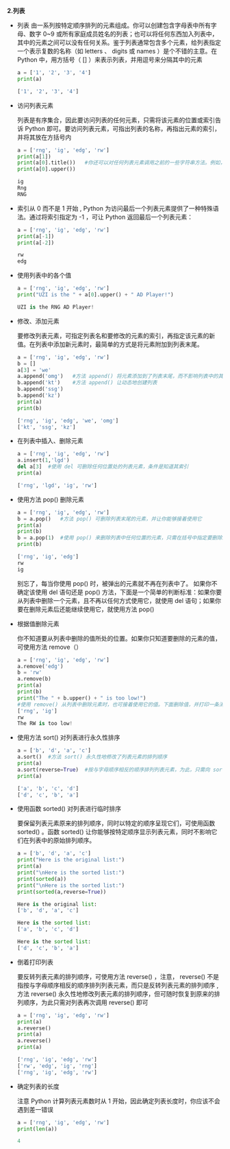 **2.列表**

- 列表 由一系列按特定顺序排列的元素组成。你可以创建包含字母表中所有字母、数字 0~9 或所有家庭成员姓名的列表；也可以将任何东西加入列表中，其中的元素之间可以没有任何关系。鉴于列表通常包含多个元素，给列表指定一个表示复数的名称（如 letters 、 digits 或 names ）是个不错的主意。在 Python 中，用方括号（ [] ）来表示列表，并用逗号来分隔其中的元素

  ```python
  a = ['1', '2', '3', '4']
  print(a)
  
  ['1', '2', '3', '4']
  ```

- 访问列表元素

  列表是有序集合，因此要访问列表的任何元素，只需将该元素的位置或索引告诉 Python 即可。要访问列表元素，可指出列表的名称，再指出元素的索引，并将其放在方括号内

  ```python
  a = ['rng', 'ig', 'edg', 'rw']
  print(a[1])
  print(a[0].title())	#你还可以对任何列表元素调用之前的一些字符串方法。例如，可使用方法 title()，upper() 让元素的格式更整洁
  print(a[0].upper())
  
  ig
  Rng
  RNG
  ```

- 索引从 0 而不是 1 开始 , Python 为访问最后一个列表元素提供了一种特殊语法。通过将索引指定为 -1 ，可让 Python 返回最后一个列表元素：

  ```python
  a = ['rng', 'ig', 'edg', 'rw']
  print(a[-1])
  print(a[-2])
  
  rw
  edg
  ```

- 使用列表中的各个值

  ```python
  a = ['rng', 'ig', 'edg', 'rw']
  print("UZI is the " + a[0].upper() + " AD Player!")
  
  UZI is the RNG AD Player!
  ```

- 修改、添加元素

  要修改列表元素，可指定列表名和要修改的元素的索引，再指定该元素的新值。在列表中添加新元素时，最简单的方式是将元素附加到列表末尾。

  ```python
  a = ['rng', 'ig', 'edg', 'rw']
  b = []
  a[3] = 'we'
  a.append('omg')	#方法 append() 将元素添加到了列表末尾，而不影响列表中的其他所有元素
  b.append('kt')	#方法 append() 让动态地创建列表
  b.append('ssg')
  b.append('kz')
  print(a)
  print(b)
  
  ['rng', 'ig', 'edg', 'we', 'omg']
  ['kt', 'ssg', 'kz']
  ```

- 在列表中插入、删除元素

  ```python
  a = ['rng', 'ig', 'edg', 'rw']
  a.insert(1,'lgd')
  del a[3]	#使用 del 可删除任何位置处的列表元素，条件是知道其索引
  print(a)
  
  ['rng', 'lgd', 'ig', 'rw']
  ```

- 使用方法 pop() 删除元素

  ```python
  a = ['rng', 'ig', 'edg', 'rw']
  b = a.pop()	#方法 pop() 可删除列表末尾的元素，并让你能够接着使用它
  print(a)
  print(b)
  b = a.pop(1)	#使用 pop() 来删除列表中任何位置的元素，只需在括号中指定要删除的元素的索引即可
  print(b)
  
  ['rng', 'ig', 'edg']
  rw
  ig
  ```

  别忘了，每当你使用 pop() 时，被弹出的元素就不再在列表中了。
  如果你不确定该使用 del 语句还是 pop() 方法，下面是一个简单的判断标准：如果你要从列表中删除一个元素，且不再以任何方式使用它，就使用 del 语句；如果你要在删除元素后还能继续使用它，就使用方法 pop() 

- 根据值删除元素

  你不知道要从列表中删除的值所处的位置。如果你只知道要删除的元素的值，可使用方法 remove（）

  ```python
  a = ['rng', 'ig', 'edg', 'rw']
  a.remove('edg')
  b = 'rw'
  a.remove(b)
  print(a)
  print(b)
  print("The " + b.upper() + " is too low!")
  #使用 remove() 从列表中删除元素时，也可接着使用它的值。下面删除值，并打印一条消息，指出要将其从列表中删除的原因
  ['rng', 'ig']
  rw
  The RW is too low!
  ```

- 使用方法 sort()  对列表进行永久性排序

  ```python
  a = ['b', 'd', 'a', 'c']
  a.sort()	#方法 sort() 永久性地修改了列表元素的排列顺序
  print(a)
  a.sort(reverse=True)	#按与字母顺序相反的顺序排列列表元素，为此，只需向 sort() 方法传递参数 reverse=True 
  print(a)
  
  ['a', 'b', 'c', 'd']
  ['d', 'c', 'b', 'a']
  ```

- 使用函数 sorted()  对列表进行临时排序

  要保留列表元素原来的排列顺序，同时以特定的顺序呈现它们，可使用函数 sorted() 。函数 sorted() 让你能够按特定顺序显示列表元素，同时不影响它们在列表中的原始排列顺序。

  ```python
  a = ['b', 'd', 'a', 'c']
  print("Here is the original list:")
  print(a)
  print("\nHere is the sorted list:")
  print(sorted(a))
  print("\nHere is the sorted list:")
  print(sorted(a,reverse=True))
  
  Here is the original list:
  ['b', 'd', 'a', 'c']
  
  Here is the sorted list:
  ['a', 'b', 'c', 'd']
  
  Here is the sorted list:
  ['d', 'c', 'b', 'a']
  ```

- 倒着打印列表

  要反转列表元素的排列顺序，可使用方法 reverse() ，注意， reverse() 不是指按与字母顺序相反的顺序排列列表元素，而只是反转列表元素的排列顺序 , 方法 reverse() 永久性地修改列表元素的排列顺序，但可随时恢复到原来的排列顺序，为此只需对列表再次调用 reverse() 即可

  ```python
  a = ['rng', 'ig', 'edg', 'rw']
  print(a)
  a.reverse()
  print(a)
  a.reverse()
  print(a)
  
  ['rng', 'ig', 'edg', 'rw']
  ['rw', 'edg', 'ig', 'rng']
  ['rng', 'ig', 'edg', 'rw']
  ```

- 确定列表的长度

  注意 Python 计算列表元素数时从 1 开始，因此确定列表长度时，你应该不会遇到差一错误

  ```python
  a = ['rng', 'ig', 'edg', 'rw']
  print(len(a))
  
  4
  ```
